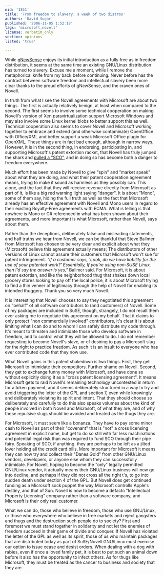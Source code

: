 ```yaml
---
nid: '1851'
title: 'From freedom to slavery; a week of two distros'
authors: 'David Sugar'
published: '2006-11-05 1:52:18'
tags: 'microsoft,novell'
license: verbatim_only
section: opinions
listed: 'true'

---
```

While [gNewSense](http://www.gnewsense.org) enjoys its initial introduction as a fully free as in freedom distribution, it seems at the same time an existing GNU/Linux distribution has turned to slavery.  Excuse me a moment, while I remove the metaphorical knife from my back before continuing.  Never before has the contrast between software freedom and intellectual slavery been more clear thanks to the proud efforts of gNewSense, and the craven ones of Novell.

In truth from what I see the Novell agreements with Microsoft are about two things.  The first is actually relatively benign, at least when compared to the second.  The first seems to involve some technical cooperation on making Novell's version of Xen paravirtualization support Microsoft Windows and may also involve some Linux kernel blobs to better support this as well.  Technical cooperation also seems to cover Novell and Microsoft working together to embrace and extend (and otherwise contaminate) OpenOffice with Office/XML and better support a weak Microsoft Office plugin for OpenXML.  These things are in fact bad enough, although in narrow ways.  However, it is in the second thing, in endorsing, participating in, and supporting Microsoft's patent extortion racket, that Novell has truly jumped the shark and [pulled a "SCO"](http://www.theregister.co.uk/2004/02/19/ec_ip_enforcement_threatens_more/), and in doing so has become both a danger to freedom everywhere.

Much effort has been made by Novell to give "spin" and "market speak" about what they are doing, and what their patent cooperation agreement means, trying to make it sound as harmless as they possibly can.  This alone, and the fact that they will receive revenue directly from Microsoft as part of it, is like a big red warning light saying "danger".  It is about "Mono", some of them say, hiding the full truth as well as the fact that Microsoft already has an effective agreement with Novell and Mono users in regard to their existing Royalty-Free agreements with ECMA.  What is telling is that nowhere is Mono or C# referenced in what has been shown about their agreements, and more important is what Microsoft, rather than Novell, says about them.

Rather than the deceptions, deliberately false and misleading statements, and half truths we hear from Novell, we can be thankful that Steve Ballmer from Microsoft has chosen to be very clear and explicit about what they (Microsoft) believe this agreement actually means; The distributors of other versions of Linux cannot assure their customers that Microsoft won't sue for patent infringement. _"If a customer says, 'Look, do we have liability for the use of your patented work?' Essentially, If you're using non-SUSE Linux, then I'd say the answer is yes,"_ Ballmer said.  For Microsoft, it is about patent extortian, and like the neighborhood thug that shakes down local grocery stores looking to pay off the local police, it is about Microsoft trying to find a thin veneer of legitimacy through the help of Novell for enabling its intended thuggery.  Thank you so very much Novell.

It is interesting that Novell chooses to say they negotiated this agreement on "behalf" of all software contributors to (and customers) of Novell.  Some of my packages are included in SuSE, though, strangely, I do not recall them ever asking me to negotiate this agreement on my behalf.  That it claims to only protect "non commercially involved" contributors, it's clear it is about limiting what I can do and to whom I can safely distribute my code through.  It's meant to threaten and intimidate those who develop software in freedom, and to control what they will be allowed to do.  I do not remember requesting to become Novell's slave, or of desiring to pay a Microsoft slug for the right to practice freedom. As such it is an insult to everyone who has ever contributed code that they now use.

What Novell gains in this patent shakedown is two things.  First, they get Microsoft to intimidate their competitors.  Further shame on Novell.  Second, they get to exchange funny money with Microsoft, and have done so without explicitly doing it as a "cross patent licensing agreement".  It means Microsoft gets to raid Novell's remaining technology uncontested in return for a token payment, and it seems deliberately structured in a way to try and avoid triggering the letter of the GPL and section 7, even while knowingly and deliberately violating its spirit and intent.  That they should choose so deliberately and carefully to do this also speaks volumes about the kind of people involved in both Novell and Microsoft, of what they are, and of why these repulsive slugs should be avoided and treated as the thugs they are.

For Microsoft, it must seem like a bonanza.  They have to pay some minor cash to Novell as part of their "covenant" that is "not" a cross licensing agreement in explicit name, but get to do so still with far less machinations and potential legal risk than was required to fund SCO through their pipe fairy.  Speaking of SCO, if anything, they are perhaps to be left as a jilted lover holding all the credit card bills.  More important for Microsoft it means they can now try and collect their "Danes Gold" from other GNU/Linux vendors, developers, or anyone else whom they can successfully intimidate.  For Novell, hoping to become the "only" legally permitted GNU/Linux vendor, it actually means their GNU/Linux business will now go into decline, and perhaps if they did not cross all the right t's, to go into sudden death under section 4 of the GPL.  But Novell does get continued funding as a Microsoft sock puppet the way Microsoft controlls Apple's destiny, and that of Sun.  Novell is now to become a defacto "Intellectual Property Licensing" company rather than a software company, and Microsoft is their only real customer.

What we can do, those who believe in freedom, those who use GNU/Linux, or those who everywhere who believe in free markets and reject gangsters and thugs and the destruction such people do to society?  First and foremost we must stand together in solidarity and not let the enemies of freedom succeed in their game of divide and conquer.  If Novell has violated the letter of the GPL as well as its spirit, those of us who maintain packages that are distributed today as part of SuSE/Novell GNU/Linux must exercise our option to issue cease and desist orders.  When dealing with a dog with rabies, even if once a loved family pet, it is best to put such an animal down before it also has the opportunity to infect others.  As for thugs like Microsoft, they must be treated as the cancer to business and society that they are.


